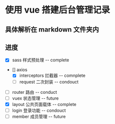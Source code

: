 # 使用 vue 搭建后台管理记录

## 具体解析在 markdown 文件夹内

## 进度

- [x] sass 样式预处理 -- complete
- [] axios
  - [x] interceptors 拦截器 -- comnplete
  - [ ] request 二次封装 -- condouct
- [ ] router 路由 -- conduct
- [ ] vuex 状态管理  -- future
- [x] layout 公共页面载体 -- complete
- [ ] login 登录功能 -- condouct
- [ ] member 成员管理 -- future
